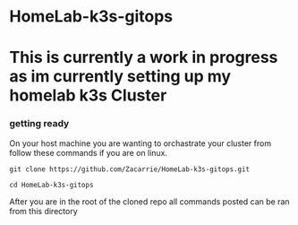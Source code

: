 # HomeLab-k3s-gitops
# This is currently a work in progress as im currently setting up my homelab k3s Cluster

### getting ready
On your host machine you are wanting to orchastrate your cluster from follow these commands if you are on linux.
```
git clone https://github.com/Zacarrie/HomeLab-k3s-gitops.git
```
```
cd HomeLab-k3s-gitops
```
After you are in the root of the cloned repo all commands posted can be ran from this directory